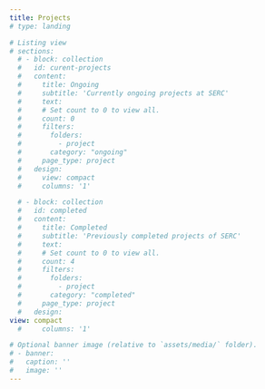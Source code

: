 ```yaml
---
title: Projects
# type: landing

# Listing view
# sections:
  # - block: collection
  #   id: curent-projects
  #   content:
  #     title: Ongoing
  #     subtitle: 'Currently ongoing projects at SERC'
  #     text: 
  #     # Set count to 0 to view all.
  #     count: 0
  #     filters:
  #       folders:
  #         - project
  #       category: "ongoing"
  #     page_type: project
  #   design:
  #     view: compact
  #     columns: '1'

  # - block: collection
  #   id: completed
  #   content:
  #     title: Completed
  #     subtitle: 'Previously completed projects of SERC'
  #     text: 
  #     # Set count to 0 to view all.
  #     count: 4
  #     filters:
  #       folders:
  #         - project
  #       category: "completed"
  #     page_type: project
  #   design:
view: compact
  #     columns: '1'

# Optional banner image (relative to `assets/media/` folder).
# - banner:
#   caption: ''
#   image: ''
---
```

